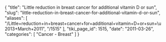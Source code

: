 {
  "title": "Little reduction in breast cancer for additional vitamin D or sun",
  "slug": "little-reduction-in-breast-cancer-for-additional-vitamin-d-or-sun",
  "aliases": [
    "/Little+reduction+in+breast+cancer+for+additional+vitamin+D+or+sun+\u2013+March+2011",
    "/1515"
  ],
  "tiki_page_id": 1515,
  "date": "2011-03-26",
  "categories": [
    "Cancer - Breast"
  ]
}

